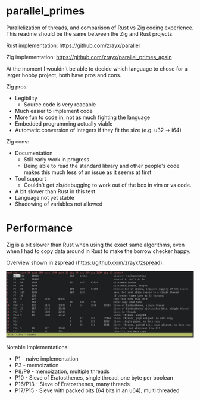 # parallel_primes

Parallelization of threads, and comparison of Rust vs Zig coding experience. This readme should be the same between the Zig and Rust projects.

Rust implementation: https://github.com/zrayx/parallel

Zig implementation: https://github.com/zrayx/parallel_primes_again

At the moment I wouldn't be able to decide which language to chose for a larger hobby project, both have pros and cons.

Zig pros:
* Legibility
  * Source code is very readable
* Much easier to implement code
* More fun to code in, not as much fighting the language
* Embedded programming actually viable
* Automatic conversion of integers if they fit the size (e.g. u32 -> i64)

Zig cons:
* Documentation
  * Still early work in progress
  * Being able to read the standard library and other people's code makes this much less of an issue as it seems at first
* Tool support
  * Couldn't get zls/debugging to work out of the box in vim or vs code.
* A bit slower than Rust in this test
* Language not yet stable
* Shadowing of variables not allowed

Performance
===========
Zig is a bit slower than Rust when using the exact same algorithms, even when I had to copy data around in Rust to make the borrow checker happy.

Overview shown in zspread (https://github.com/zrayx/zspread):

<img src="img/overview.png" />

Notable implementations:

* P1 - naive implementation
* P3 - memoization
* P8/P9 - memoization, multiple threads
* P10 - Sieve of Eratosthenes, single thread, one byte per boolean
* P16/P13 - Sieve of Eratosthenes, many threads
* P17/P15 - Sieve with packed bits (64 bits in an u64), multi threaded
